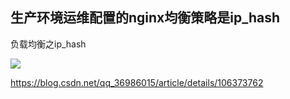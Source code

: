 ## 生产环境运维配置的nginx均衡策略是ip_hash

负载均衡之ip_hash

![](https://gitee.com/yt46767/doc/raw/master/image-20210722170149892.png)

https://blog.csdn.net/qq_36986015/article/details/106373762